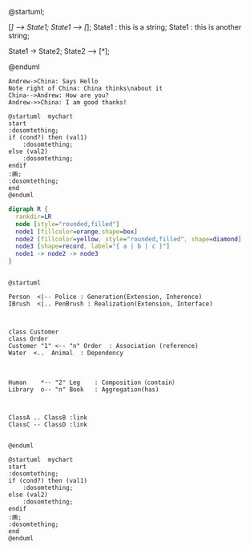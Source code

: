 
@startuml;

[*] --> State1;
State1 --> [*];
State1 : this is a string;
State1 : this is another string;

State1 -> State2;
State2 --> [*];

@enduml




```sequence{theme=hand}
Andrew->China: Says Hello
Note right of China: China thinks\nabout it
China-->Andrew: How are you?
Andrew->>China: I am good thanks!
```

```puml
@startuml  mychart
start
:dosomtething;
if (cond?) then (val1)
    :dosomtething;
else (val2)
    :dosomtething;
endif
:画;
:dosomtething;
end
@enduml
```

```dot
digraph R {
  rankdir=LR
  node [style="rounded,filled"]
  node1 [fillcolor=orange,shape=box]
  node2 [fillcolor=yellow, style="rounded,filled", shape=diamond]
  node3 [shape=record, label="{ a | b | c }"]
  node1 -> node2 -> node3
}
```




```puml

@startuml

Person  <|-- Police : Generation(Extension, Inherence)
IBrush  <|.. PenBrush : Realization(Extension, Interface)



class Customer
class Order
Customer "1" <-- "n" Order  : Association (reference)
Water  <..  Animal  : Dependency



Human    *-- "2" Leg    : Composition（contain）
Library  o-- "n" Book   : Aggregation(has)



ClassA .. ClassB :link
ClassC -- ClassD :link


@enduml
```


```puml
@startuml  mychart
start
:dosomtething;
if (cond?) then (val1)
    :dosomtething;
else (val2)
    :dosomtething;
endif
:画;
:dosomtething;
end
@enduml
```
